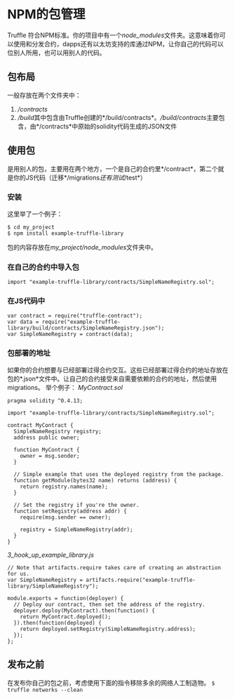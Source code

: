 # NPM的包管理
Truffle 符合NPM标准。你的项目中有一个*node_modules*文件夹。这意味着你可以使用和分发合约，dapps还有以太坊支持的库通过NPM，让你自己的代码可以位别人所用，也可以用别人的代码。

## 包布局
一般存放在两个文件夹中：
1. */contracts*
2. */build*其中包含由Truffle创建的*/build/contracts*。*/build/contracts*主要包含，由*/contracts*中原始的solidity代码生成的JSON文件

## 使用包
是用别人的包，主要用在两个地方，一个是自己的合约里*/contract*，第二个就是你的JS代码（迁移*/migrations*还有测试*/test*）
### 安装
这里举了一个例子：
```
$ cd my_project
$ npm install example-truffle-library
```

包的内容存放在*my_project/node_modules*文件夹中。
### 在自己的合约中导入包
`import "example-truffle-library/contracts/SimpleNameRegistry.sol";`
### 在JS代码中
```
var contract = require("truffle-contract");
var data = require("example-truffle-library/build/contracts/SimpleNameRegistry.json");
var SimpleNameRegistry = contract(data);
```
### 包部署的地址
如果你的合约想要与已经部署过得合约交互。这些已经部署过得合约的地址存放在包的*.json*文件中。让自己的合约接受来自需要依赖的合约的地址，然后使用migrations。
举个例子：
*MyContract.sol*
```
pragma solidity ^0.4.13;

import "example-truffle-library/contracts/SimpleNameRegistry.sol";

contract MyContract {
  SimpleNameRegistry registry;
  address public owner;

  function MyContract {
    owner = msg.sender;
  }

  // Simple example that uses the deployed registry from the package.
  function getModule(bytes32 name) returns (address) {
    return registry.names(name);
  }

  // Set the registry if you're the owner.
  function setRegistry(address addr) {
    require(msg.sender == owner);

    registry = SimpleNameRegistry(addr);
  }
}
```
*3_hook_up_example_library.js*
```
// Note that artifacts.require takes care of creating an abstraction for us.
var SimpleNameRegistry = artifacts.require("example-truffle-library/SimpleNameRegistry");

module.exports = function(deployer) {
  // Deploy our contract, then set the address of the registry.
  deployer.deploy(MyContract).then(function() {
    return MyContract.deployed();
  }).then(function(deployed) {
    return deployed.setRegistry(SimpleNameRegistry.address);
  });
};
```
## 发布之前
在发布你自己的包之前，考虑使用下面的指令移除多余的网络人工制造物。
`$ truffle networks --clean`
